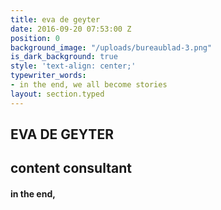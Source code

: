 ```yaml
---
title: eva de geyter
date: 2016-09-20 07:53:00 Z
position: 0
background_image: "/uploads/bureaublad-3.png"
is_dark_background: true
style: 'text-align: center;'
typewriter_words:
- in the end, we all become stories
layout: section.typed
---
```









## EVA DE GEYTER
## content consultant

#### <span id="typed">in the end,</span>